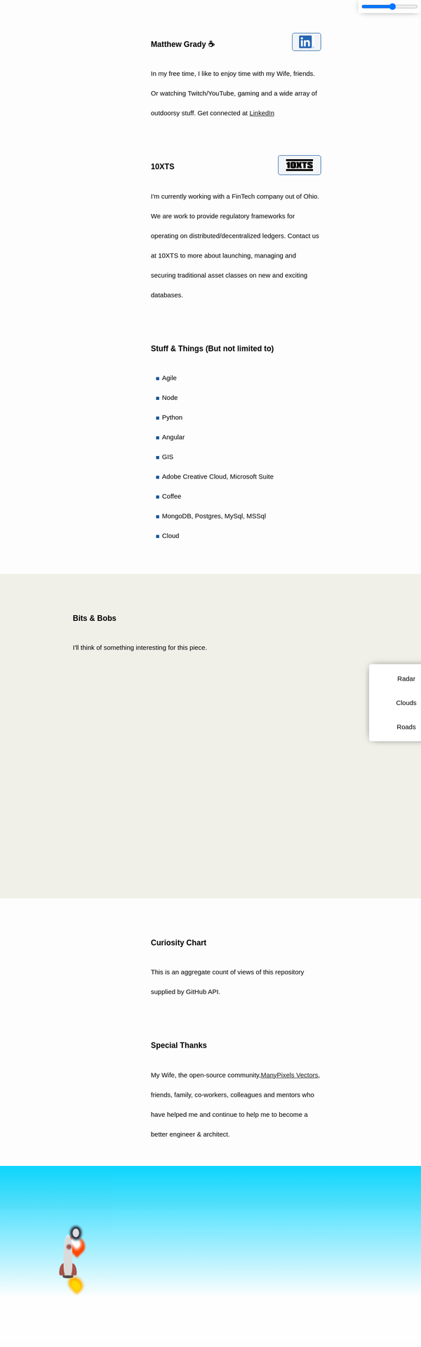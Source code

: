 <link rel="apple-touch-icon" sizes="180x180" href="/apple-touch-icon.png">
<link rel="icon" type="image/png" sizes="32x32" href="/favicon-32x32.png">
<link rel="icon" type="image/png" sizes="16x16" href="/favicon-16x16.png">
<link rel="manifest" href="/site.webmanifest">
<link rel="stylesheet" href="https://cdnjs.cloudflare.com/ajax/libs/animate.css/4.1.1/animate.min.css" />
<link rel="stylesheet" href="https://cdn.jsdelivr.net/gh/openlayers/openlayers.github.io@master/en/v6.8.1/css/ol.css" type="text/css">
<link rel="stylesheet" href="https://cdnjs.cloudflare.com/ajax/libs/font-awesome/6.0.0-beta2/css/all.min.css" type="text/css">

<div id="headerControls" class="headerControls">
	<div class="button sun"><i class="fas fa-sun"></i></div>
	<input type="range" id="dayNightSlider" name="dayNightSlider"  oninput="changeTimeOfDay(this.value)"
  onchange="changeTimeOfDay(this.value)""
	min="1" max="10">
	<div class="button moon"><i class="fas fa-moon"></i></div>
</div>

<script>

	function changeTimeOfDay(value) {
		console.log(value)
	}
</script>

<style>
	
:root {
    --one-opacity: 0;
    --two-opacity: .1;
    --three-opacity: .2;
    --four-opacity: .3;
    --five-opacity: .4;
    --six-opacity: .55;
    --seven-opacity: .7;
    --eight-opacity: .8;
    --nine-opacity: .9;
    --ten-opacity: 1;
}

.headerControls {
	position: fixed;
    padding: 5px;
    top: 0px;
    right: 0px;
    z-index: 999;
    -webkit-box-shadow: 0px 0px 17px -8px #000000;
    box-shadow: 0px 0px 17px -8px #000000;
    display: flex;
    justify-content: center;
    align-items: center;
}

.controlsExpanded  {
    background-size: 85%;
    background-repeat: repeat;
    background-position: 0 0;
    padding: 153px 15px;
}

.controlsCollapsed  {
	display: flex;
    justify-content: center;
    align-items: center;
    background-size: 85%;
    background-repeat: repeat;
    background-position: 0 0;
	padding: 11px 15px;
}

.headerControls > .button {

}
.headerControls > .button:hover {

}
.headerControls .sun {
	color: gold;
}
.headerControls .moon {
	color: darkslategrey
}
.map {
	position: relative;
	width: 100%;
	height: 500px;
}
.mapControls {
position: absolute;
    width: 150px;
    margin: .5em;
    padding: 5px;
	top: .5em;
    right: 0px;
    background: white;
    z-index: 999;
    border-radius: 5px;
    border: 1px solid #e0e0e0;
	-webkit-box-shadow: 0px 0px 17px -8px #000000; 
box-shadow: 0px 0px 17px -8px #000000;
}

.mapControls > .button {
	width: 100%;
	text-align: center;
	padding: 5px;
}
.mapControls > .button:hover {
	background-color: #e0e0e0;
	color: #606c71;
}
	
.ol-control {
	    border-radius: 5px;
    border: 1px solid #e0e0e0;
	-webkit-box-shadow: 0px 0px 17px -8px #000000; 
box-shadow: 0px 0px 17px -8px #000000;
	    background: white;
}
	
.ol-control
	{
		    border-radius: 5px;
    border: 1px solid #e0e0e0;
	-webkit-box-shadow: 0px 0px 17px -8px #000000; 
box-shadow: 0px 0px 17px -8px #000000;
	    background: white;
}
	
.ol-control button {
background: white;
	color: black;
}
	
	.ol-control button:hover {
background: #e0e0e0;
	color: #606c71;
}
	

</style>
<script src="https://cdn.jsdelivr.net/gh/openlayers/openlayers.github.io@master/en/v6.8.1/build/ol.js"></script>

<div class="row">
	<div class="row-logo" style="background-image:url('./Watermelon_Monochromatic.svg');"></div>
	<div class="row-item">
		<h3>Matthew Grady ☕ <a href="https://linkedin.com/in/matthew-grady-7b752a16"><img class="hover-friends" src="./LI-In-Bug.png" style=" float: right; max-width: 66px;
    padding: 5px 15px;
    border: 1px solid #155799; 
    background: rgba(21, 87, 153, .05);
    border-radius: 5px; max-height: 29.06px;"></a></h3>
		<div id="about"></div> In my free time, I like to enjoy time with my Wife, friends. Or watching Twitch/YouTube, gaming and a wide array of outdoorsy stuff. Get connected at <a href="https://linkedin.com/in/matthew-grady-7b752a16">LinkedIn</a>
	</div>
</div>
<script>
function sleep(ms) {
  return new Promise(resolve => setTimeout(resolve, ms));
}
document.getElementById("about").innerHTML = "Hi, I'm Matthew. I do solo and agile full-stack stuff and things from behind a monitor ( or 2, or 3 ).";
const header = document.getElementsByTagName("header");
window.onwheel = function(event) {
	headerScrollFunction(event)
};

function headerScrollFunction(event) {
	const headerControls = document.getElementById('headerControls');
	if(document.documentElement.scrollTop > 10 && event.deltaY > 0) {
		headerControls.classList.remove('controlsExpanded');
		headerControls.classList.add('controlsCollapsed');
		header[0].classList.remove('expand');
		header[0].classList.add('collapse');
	} else if(document.documentElement.scrollTop < 10 && event.deltaY < 0) {
		headerControls.classList.remove('controlsCollapsed');
		headerControls.classList.add('controlsExpanded');
		header[0].classList.remove('collapse');
		header[0].classList.add('expand');
		window.scrollTo(0, 0);
	} 

}
</script>
<style>

.parachute {
    margin: 200px;
    width: 400px;
    animation: xAxis 60s infinite cubic-bezier(0.02, 0.01, 0.21, 1);
    position: absolute;
    z-index: 99;
    top: 16.66px;
    left: 100px;
}
	
.parachute__img {
    animation: yAxis 60s infinite cubic-bezier(0.3, 0.27, 0.07, 1.64);
}

.parachute__img:before {
      content: "";
      display: block;
      width: 15px;
      height: 15px;
      background: url("https://dl.dropboxusercontent.com/s/7xthrrako1qpxy9/parachute.svg")
        no-repeat;
      animation: swing ease-in-out 1s infinite alternate;
      transform-origin: center -20px;
 }

.plane {
  background: url("https://dl.dropboxusercontent.com/s/egcs4ohbyrfa39n/aeroplane.svg")
    no-repeat;
  width: 42px;
  height: 42px;
  position: absolute;
  z-index: 99;
  top: -16px;
  left: -108px;
  animation: right linear 30s infinite;
}

@keyframes yAxis {
  33% {
    animation-timing-function: cubic-bezier(0.02, 0.01, 0.21, 1);
    transform: translateY(-200px);
  }
  66% {
    animation-timing-function: cubic-bezier(0, .2, -1.42, -6);
    transform: translateY(-200px);
  }
}

@keyframes xAxis {
  33% {
    animation-timing-function: cubic-bezier(0.3, 0.27, 0.07, 1.64);
    transform: translateX(700px);
  } 
  66% {
    animation-timing-function: cubic-bezier(0, 0, -1.15, -6.64);
    transform: translateX(700px);
  }
}

@keyframes swing {
  0% {
    transform: rotate(5deg);
  }
  100% {
    transform: rotate(-5deg);
  }
}


@keyframes right {
  0% {
    left: -108px;
  }	
  25% {
    left: calc(25% + 108px);
  }
  35% {
    left: calc(35% + 108px);
    top: 12px;
  }
  50% {
    left: calc(50% + 108px);
    top: 12px;
  }
  75% {
    left: calc(75% + 108px);
    top: 5px;
  }
  100% {
    left: calc(100% + 108px);
  }
}

.page-header {
	background-image: url('1610.m00.i125.n015.S.c12.310635362 Vector cartoon blue cloudy sky horizontal seamless pattern.jpg') !important;
	background-size: 85%;
	background-repeat: repeat;
	background-position: 0 0;
	/*adjust s value for speed*/
	animation: animatedBackground 850s linear infinite;
	z-index: 99;
	-webkit-box-shadow: 0px 10px 50px 13px #FFFFFF;
	box-shadow: 0px 10px 50px 13px #FFFFFF;
}

.page-header:after,
.page-header:before {
	content: '';
	display: block;
	position: absolute;
	top: 0;
	bottom: 0;
	left: 0;
	right: 0;
	mix-blend-mode: hard-light;
}

.page-header:before {
	background: linear-gradient(0deg, rgba(255, 255, 255, .4) 25%, rgba(0, 212, 255, 0.3) 100%);
	animation: OpacityAnim 60s ease-in-out 0s infinite alternate;
	border-bottom: 4px rgba(255, 255, 255, .4) solid;
}

.page-header:after {
	background: linear-gradient(0deg, rgba(85, 48, 83, 0.65) 25%, rgba(85, 48, 83, 0.45) 100%), rgba(0, 0, 0, .35) url('stars.png') repeat;
	animation: OpacityAnim 60s ease-in-out -60s infinite alternate, animatedBackground 1200s linear infinite;
	border-bottom: 4px rgba(0, 0, 0, .3) solid;
}

@keyframes OpacityAnim {
	0% {
		opacity: var(--ten-opacity);
	}

	100% {
		opacity: var(--one-opacity);
	}
}

@keyframes animatedBackground {
	from {
		background-position: 0 0;
	}

	/*use negative width if you want it to flow right to left else and positive for left to right*/
	to {
		background-position: -10000px 0;
	}
}

.row {
	display: flex;
	margin-bottom: 50px;
	scroll-snap-align: start;
font-size: 15px;
    font-family: Arial;
    line-height: 3;
	color: black;
}

.row-logo {
	margin-right: 1rem;
    width: 100px;
    height: 100px;
    max-width: 100px;
    margin-right: 1rem;
    min-width: 100px;
    max-height: 100px;
    min-height: 100%;
    background-size: 100px 100px;
}

.row-logo:after {
	content: '';
	display: block;
	position: relative;
	top: -100px;
	bottom: 0;
	left: 0;
	right: 0;
    width: 100px;
    height: 100px;
}

.row-logo:before {
	content: '';
	display: block;
	position: relative;
	top: 0;
	bottom: 0;
	left: 0;
	right: 0;
    width: 100px;
    height: 100px;
}

.row-item {}

ul li {
	list-style-image: radial-gradient(circle, #155799, #155799);
	list-style-border: 1px solid #155799;
}

.collapse {
	display: flex;
	justify-content: center;
	align-items: center;
	animation: collapse .5s ease forwards, animatedBackground 850s linear infinite;
	background-size: 85%;
	background-repeat: repeat;
	background-position: 0 0;
}

.project-name {
	z-index: 100;
	position: relative;
}

.page-header a {
	z-index: 100;
	position: relative;
	color: rgba(255, 255, 255, .9);
	background-color: rgba(0, 0, 0, .4);
	border-color: white;
}

.collapse .project-name {
	font-size: 12px;
}

.collapse a.btn {
	display: none;
}

.expand {
	animation: expand .5s ease forwards, animatedBackground 850s linear infinite;
	padding-top: 80px;
	padding-bottom: 80px;
	background-size: 85%;
	background-repeat: repeat;
	background-position: 0 0;
}

.bottom-left {
	position: fixed;
	bottom: 18px;
	left: -10px;
}

.top-right {
	position: fixed;
	top: 60px;
	right: 00px;
}

.page-header {
	background-image: linear-gradient(120deg, #155799, #fff);
	position: sticky;
	top: 0px;
	padding-top: 80px;
	padding-bottom: 80px;
}

.main-content h1,
.main-content h2,
.main-content h3,
.main-content h4,
.main-content h5,
.main-content h6 {
	color: #155799;
}

@keyframes collapse {
	from {
		padding-top: 80px;
		padding-bottom: 80px;
	}

	to {
		padding-top: 2px;
		padding-bottom: 2px;
	}
}

@keyframes expand {
	from {
		padding-top: 2px;
		padding-bottom: 2px;
	}

	to {
		padding-top: 80px;
		padding-bottom: 80px;
	}
}

.flex-grow {
 flex-grow: 1;
}
.wide-stuffs {
 padding: 50px;
 background: rgb(240, 240, 233);
}
</style>

<div class="parachute">
  <div class="parachute__img"></div>
</div>

<div class="plane">
  
</div>

<div class="row">
	<div class="row-logo" style="background-image:url('./Statue of liberty_Monochromatic.svg');"></div>
	<div class="row-item">
		<h3>10XTS <a href="mailto: info@10xts.com"><img src="./10xts.png" style=" float: right; max-width: 66px;
    padding: 5px 15px;
    border: 1px solid #155799; 
    background: rgba(21, 87, 153, .05);
    border-radius: 5px;"></a></h3> I'm currently working with a FinTech company out of Ohio. We are work to provide regulatory frameworks for operating on distributed/decentralized ledgers. Contact us at 10XTS to more about launching, managing and securing traditional asset classes on new and exciting databases.
	</div>
</div>
<div class="row">
	<div class="row-logo" style="background-image:url('./Data Arranging_Monochromatic.svg');"></div>
	<div class="row-item">
		<h3>Stuff & Things (But not limited to)</h3>
		<ul>
			<li>Agile</li>
			<li>Node</li>
			<li>Python</li>
			<li>Angular</li>
			<li>GIS</li>
			<li>Adobe Creative Cloud, Microsoft Suite</li>
			<li>Coffee</li>
			<li>MongoDB, Postgres, MySql, MSSql</li>
			<li>Cloud</li>
		</ul>
	</div>
</div>
<div class="row wide-stuffs" style="width: 100vw; z-index: 101; position: relative;
    margin: 0px;
    margin-left: calc(50% - 50vw);
    margin-bottom: 50px;">
	<div class="row-logo" style="background-image:url('./America_Monochromatic.svg');"></div>
	<div class="row-item flex-grow">
		<h3>Bits & Bobs</h3> I'll think of something interesting for this piece. <div id="map" class="map">
		<div class="mapControls">
			<div class="button"><i class="fas fa-satellite-dish"></i> Radar</div>
			<div class="button">Clouds <i class="fas fa-cloud"></i></div>
			<div class="button"><i class="fas fa-road"></i> Roads</div>
		</div>
		</div>
		<script type="text/javascript">

			const parser = new DOMParser();

/* Async function used to retrieve start and end time from RADAR_1KM_RRAI layer GetCapabilities document */
async function getData() {
  let response = await fetch(
    "https://geo.weather.gc.ca/geomet/?lang=en&service=WMS&request=GetCapabilities&version=1.3.0&LAYERS=RADAR_1KM_RRAI"
  );
  let data = await response
    .text()
    .then((data) =>
      parser
        .parseFromString(data, "text/xml")
        .getElementsByTagName("Dimension")[0]
        .innerHTML.split("/")
    );
  return data;
}

let layers = [
	new ol.layer.Tile({
		source: new ol.source.XYZ({
			attributions: 'Copyright:© 2013 ESRI, i-cubed, GeoEye',
			url: 'https://services.arcgisonline.com/arcgis/rest/services/' + 'ESRI_Imagery_World_2D/MapServer/tile/{z}/{y}/{x}',
			maxZoom: 15,
			projection: 'EPSG:4326',
			tileSize: 512, // the tile size supported by the ArcGIS tile service
			maxResolution: 180 / 512, // Esri's tile grid fits 180 degrees on one 512 px tile
			wrapX: true,
		}),
	}),
];

let map = new ol.Map({
	target: "map",
	layers: layers,
	view: new ol.View({
		center: [ -81.37, 28.53 ],
		projection: 'EPSG:4326',
		zoom: 6,
		minZoom: 2,
	}),
});

function updateInfo(current_time) {
   // No Info Container At This time
}

function updateLayers() {
  layers[1]
    .getSource()
    .updateParams({ TIME: current_time.toISOString().split(".")[0] + "Z" });
  layers[2]
    .getSource()
    .updateParams({ TIME: current_time.toISOString().split(".")[0] + "Z" });
}

const latitude = 39.74;
const longitude = -104.84;
const startDate = new Date(Date.now()).toLocaleDateString();
const numDays = 5;
const units = 'e';		
const soapURL = 'https://graphical.weather.gov/xml/SOAP_server/ndfdXMLserver.php';
const xmlData = 
  `<Envelope xmlns="http://schemas.xmlsoap.org/soap/envelope/">
  <Body>
      <NDFDgenByDay xmlns="https://graphical.weather.gov/xml/DWMLgen/wsdl/ndfdXML.wsdl">
          <latitude>${latitude}</latitude>
          <longitude>${longitude}</longitude>
          <startDate>${startDate}</startDate>
          <numDays>${numDays}</numDays>
          <Unit>${units}</Unit>
          <format>12 hourly</format>
      </NDFDgenByDay>
  </Body>
  </Envelope>`
			
async function getRadar() {
  let response = await fetch(
    soapURL, {
    method: 'POST',
    headers: { 'Content-Type': 'text/xml' },
    body: xmlData
  }
  );
  let data = await response
    .then((data) =>
	console.log(data)
    );
  return data;
}
			
getRadar().then(response => console.log(response));
		</script>
	</div>
</div>
<div class="row">
	<div class="row-logo" style="background-image:url('./Spotlight _Monochromatic.svg');"></div>
	<div class="row-item">
		<h3>Curiosity Chart</h3> This is an aggregate count of views of this repository supplied by GitHub API. <section id="curiosity-container" class="curiosity-container"></section>
	</div>
</div>
<script src="https://d3js.org/d3.v3.min.js"></script>
<script src="https://cdnjs.cloudflare.com/ajax/libs/jquery/3.6.0/jquery.min.js" integrity="sha512-894YE6QWD5I59HgZOGReFYm4dnWc1Qt5NtvYSaNcOP+u1T9qYdvdihz0PPSiiqn/+/3e7Jo4EaG7TubfWGUrMQ==" crossorigin="anonymous" referrerpolicy="no-referrer"></script>
<script>
// Set the dimensions of the canvas / graph
const margin = {
		top: 30,
		right: 20,
		bottom: 30,
		left: 50
	},
	width = 600 - margin.left - margin.right,
	height = 270 - margin.top - margin.bottom;
// Parse the date / time
const parseDate = d3.time.format("%d-%b-%y").parse;
// Set the ranges
const x = d3.scale.ordinal().rangeRoundBands([0, width], 1);
const y = d3.scale.linear().range([height, 0]);
// Define the axes
const xAxis = d3.svg.axis().scale(x).orient("bottom");
const yAxis = d3.svg.axis().scale(y).orient("left").ticks(3);
// Define the line
const valueline = d3.svg.line().interpolate("basis").x(function(d) {
	return x(d.superposition);
}).y(function(d) {
	return y(d.value);
});
// Adds the svg canvas
const svg = d3.select("section").append("svg").attr("width", width + margin.left + margin.right).attr("height", height + margin.top + margin.bottom).append("g").attr("transform", "translate(" + margin.left + "," + margin.top + ")");
window.sneakyVariable = [];
$.ajax({
	url: 'https://api.countapi.xyz/hit/coffeestained.github.io/about-this-dev',
	type: 'GET',
	success: function(data) {
		const past = {
			value: (data.value - 1) / 2,
			superposition: 'The Past'
		};
		window.sneakyVariable.push(past);
		$.ajax({
			url: 'https://api.countapi.xyz/hit/coffeestained.github.io/about-this-dev',
			type: 'GET',
			success: function(data) {
				const present = {
					value: (data.value) / 2,
					superposition: 'The Present'
				};
				window.sneakyVariable.push(present);
				window.sneakyVariable.forEach(function(d) {
					d.superposition = d.superposition;
					d.value = +d.value;
				});
				// Scale the range of the data
				x.domain(d3.extent(window.sneakyVariable, function(d) {
					return d.superposition;
				}));
				y.domain([0, d3.max(window.sneakyVariable, function(d) {
					return d.value;
				})]);
				// Add the valueline path.
				//svg.append("path")	
				//.attr("class", "line")
				//.attr("d", valueline(window.sneakyVariable));
				// Add the X Axis
				svg.append("g").attr("class", "x axis").attr("transform", "translate(0," + height + ")").call(xAxis);
				// Add the Y Axis
				svg.append("g").attr("class", "y axis").call(yAxis);
				svg.selectAll(".dot").data(window.sneakyVariable, function(d) {
					return d.value
				}).enter().append("circle").attr("r", 3).attr("cx", function(d, i) {
					if(i == 0) return 175;
					else return 350;
				}).attr("cy", function(d) {
					return d.value
				}).attr("fill", function(d) {
					return '#155799';
				});
				// Add the line
				svg.append("path").datum(data).attr("fill", "none").attr("stroke", "steelblue").attr("stroke-width", 1.5).attr("d", d3.svg.line().x(function(d) {
					return x(d.superposition)
				}).y(function(d) {
					return y(d.value)
				}))
			},
			error: function(request, error) {
				alert("Request: " + JSON.stringify(request));
			}
		});
	},
	error: function(request, error) {
		alert("Request: " + JSON.stringify(request));
	}
});
const element = document.querySelector("h1");
element.classList.add('animate__animated');
window.sneakyAnimationEnum = ['animate__bounce', 'animate__pulse', 'animate__rubberBand', 'animate__shakeX', 'animate__shakeY', 'animate__swing', 'animate__tada', 'animate__jello', 'animate__heartBeat'];
window.sneakyCurrentAnimation = window.sneakyAnimationEnum[Math.floor(Math.random() * window.sneakyAnimationEnum.length)];
element.classList.add(window.sneakyCurrentAnimation);
element.addEventListener("mouseover", event => {
	element.classList.remove(window.sneakyCurrentAnimation);
	let current = window.sneakyAnimationEnum[Math.floor(Math.random() * window.sneakyAnimationEnum.length)];
	window.sneakyCurrentAnimation = current;
	element.classList.add(current);
});
window.hoverFriends = document.querySelectorAll('div.row-logo');
window.hoverFriends.forEach(element => {
	element.classList.add('animate__animated');
	element.addEventListener("mouseover", event => {
		element.classList.remove(window.sneakyCurrentAnimation);
		let current = window.sneakyAnimationEnum[Math.floor(Math.random() * window.sneakyAnimationEnum.length)];
		window.sneakyCurrentAnimation = current;
		element.classList.add(current);
	});
});

</script>
<style>
.absolute { position: absolute; color: white; }
#curiosity-container > path {
	stroke: #155799;
	stroke-width: 2;
	fill: none;
}

.axis path,
.axis line {
	fill: none;
	stroke: #8ba9c7;
	stroke-width: 1;
	shape-rendering: crispEdges;
}

.dot {
	fill: #155799;
	stroke: #fff;
}

.footer-stuffs {
    background: url('./Landscape-agriculture.svg');
    background-size: cover;
    height: 400px;
}
.footer-stuffs:after,
.footer-stuffs:before {
    content: '';
    display: block;
    position: absolute;
    left: 0;
    right: 0;
    mix-blend-mode: multiply;
    height: 400px;
    margin-top: -50px;
}
.footer-stuffs:before {
	background: linear-gradient(0deg, rgba(255, 255, 255, .4) 25%, rgba(0, 212, 255, 0.95) 100%);
	animation: OpacityAnim 60s ease-in-out 0s infinite alternate;
    mix-blend-mode: initial;
}
.footer-stuffs:after {
	background: linear-gradient(0deg, rgba(85, 48, 83, 0.65) 25%, rgba(85, 48, 83, 0.45) 100%), rgba(0, 0, 0, .35) url('stars.png') repeat;
	animation: OpacityAnim 60s ease-in-out -60s infinite alternate, animatedBackground 1200s linear infinite;
}

.site-footer { position: absolute; color: white; } 
.site-footer-credits { color: white; }
	.cloud{
  z-index:1
}
	
</style>
<div class="row">
	<div class="row-logo" style="background-image:url('./Brainstorming session _Monochromatic.svg');"></div>
	<div class="row-item">
		<h3>Special Thanks</h3> My Wife, the open-source community,<a href="https://www.manypixels.co/gallery">ManyPixels Vectors</a>, friends, family, co-workers, colleagues and mentors who have helped me and continue to help me to become a better engineer & architect.
	</div>
</div>

<script>
	
</script>

<div class="row wide-stuffs footer-stuffs" style="    position: absolute;
    left: 0px;
    right: 0px;
    margin: 0px;
    margin-left: calc(50% - 50vw);">
	


</div>
<style>
.rocket {
position: absolute;
    width: 40px;
    left: 150px;
    z-index: 200;
}
 .rocket .rocket-body {
	 width: 40px;
	position:relative;
	z-index: 99;
	 left: calc(50% - 50px);
}
.rocketBounce { 	 animation: bounce 0.5s infinite; }
 .rocket .rocket-body .body {
	 background-color: #dadada;
	 height: 180px;
	 left: calc(50% - 50px);
	 border-top-right-radius: 100%;
	 border-top-left-radius: 100%;
	 border-bottom-left-radius: 50%;
	 border-bottom-right-radius: 50%;
	 border-top: 5px solid #f5f5f5;
}
 .rocket .rocket-body:before {
	 content: '';
	 position: absolute;
	 left: calc(50% - 24px);
	 width: 48px;
	 height: 13px;
	 background-color: #554842;
	 bottom: -13px;
	 border-bottom-right-radius: 60%;
	 border-bottom-left-radius: 60%;
}
 .rocket .window {
	 position: absolute;
	 width: 20px;
	 height: 20px;
	 border-radius: 100%;
	 background-color: #a75248;
	 left: calc(50% - 10px);
	 top: 40px;
	 border: 5px solid #b4b2b2;
}
 .rocket .fin {
	 position: absolute;
	 z-index: -100;
	 height: 55px;
	 width: 25px;
	 background-color: #a75248;
}
 .rocket .fin-left {
	 left: -20px;
	 top: calc(100% - 55px);
	 border-top-left-radius: 80%;
	 border-bottom-left-radius: 20%;
}
 .rocket .fin-right {
	 right: -20px;
	 top: calc(100% - 55px);
	 border-top-right-radius: 80%;
	 border-bottom-right-radius: 20%;
}
 .rocket .exhaust-flame {
	 position: absolute;
	 top: 90%;
	 width: 28px;
	 background: linear-gradient(to bottom, transparent 10%, #f5f5f5 100%);
	 height: 150px;
	 left: calc(50% - 14px);
	 animation: exhaust 0.2s infinite;
}
 .rocket .exhaust-fumes li {
	 width: 60px;
	 height: 60px;
	 background-color: #f5f5f5;
	 list-style: none;
	 position: absolute;
	 border-radius: 100%;
}
 .rocket .exhaust-fumes li:first-child {
	 width: 200px;
	 height: 200px;
	 bottom: -300px;
	 animation: fumes 5s infinite;
}
 .rocket .exhaust-fumes li:nth-child(2) {
	 width: 150px;
	 height: 150px;
	 left: -120px;
	 top: 260px;
	 animation: fumes 3.2s infinite;
}
 .rocket .exhaust-fumes li:nth-child(3) {
	 width: 120px;
	 height: 120px;
	 left: -40px;
	 top: 330px;
	 animation: fumes 3s 1s infinite;
}
 .rocket .exhaust-fumes li:nth-child(4) {
	 width: 100px;
	 height: 100px;
	 left: -170px;
	 animation: fumes 4s 2s infinite;
	 top: 380px;
}
 .rocket .exhaust-fumes li:nth-child(5) {
	 width: 130px;
	 height: 130px;
	 left: -120px;
	 top: 350px;
	 animation: fumes 5s infinite;
}
 .rocket .exhaust-fumes li:nth-child(6) {
	 width: 200px;
	 height: 200px;
	 left: -60px;
	 top: 280px;
	 animation: fumes2 10s infinite;
}
 .rocket .exhaust-fumes li:nth-child(7) {
	 width: 100px;
	 height: 100px;
	 left: -100px;
	 top: 320px;
}
 .rocket .exhaust-fumes li:nth-child(8) {
	 width: 110px;
	 height: 110px;
	 left: 70px;
	 top: 340px;
}
 .rocket .exhaust-fumes li:nth-child(9) {
	 width: 90px;
	 height: 90px;
	 left: 200px;
	 top: 380px;
	 animation: fumes 20s infinite;
}
 @keyframes fumes {
	 50% {
		 transform: scale(1.5);
		 background-color: transparent;
	}
	 51% {
		 transform: scale(0.8);
	}
	 100% {
		 background-color: #f5f5f5;
		 transform: scale(1);
	}
}
 @keyframes bounce {
	 0% {
		 transform: translate3d(0px, 0px, 0);
	}
	 50% {
		 transform: translate3d(0px, -4px, 0);
	}
	 100% {
		 transform: translate3d(0px, 0px, 0);
	}
}
 @keyframes exhaust {
	 0% {
		 background: linear-gradient(to bottom, transparent 10%, #f5f5f5 100%);
	}
	 50% {
		 background: linear-gradient(to bottom, transparent 8%, #f5f5f5 100%);
	}
	 75% {
		 background: linear-gradient(to bottom, transparent 12%, #f5f5f5 100%);
	}
}
 @keyframes fumes2 {
	 50% {
		 transform: scale(1.1);
	}
}
	
	
.container {
	position: relative;
	left: -35px;
	top: -5px;
	margin: 0 auto;
	width: 40px;
	height: 60px;
	transform-origin: center top;
	animation-name: flicker;
	animation-duration: 3ms;
	animation-delay: 200ms;
	animation-timing-function: ease-in;
	animation-iteration-count: infinite;
	animation-direction: alternate;
}
.container .flame {
	bottom: 0;
	position: absolute;
	border-bottom-right-radius: 50%;
	border-bottom-left-radius: 50%;
	border-top-left-radius: 50%;
	transform: rotate(135deg) scale(1.5, 1.5);
  -moz-transform: rotate(135deg) scale(1.5, 1.5);
  -webkit-transform: rotate(135deg) scale(1.5, 1.5);
  -o-transform: rotate(135deg) scale(1.5, 1.5);
}
.container .yellow {
	left: 15px;
	width: 20px;
	height: 30px;
	background: gold;
	box-shadow: 0px 0px 9px 4px gold;
}
.container .orange {
	left: 10px;
	width: 30px;
	height: 40px;
	background: orange;
	box-shadow: 0px 0px 9px 4px orange;
}
.container .red {
	left: 5px;
	top: 20px;
	width: 40px;
	height: 50px;
	background: OrangeRed;
	border: 1px solid OrangeRed;
	box-shadow: 0px 0px 5px 4px OrangeRed;
}
.container .white {
	left: 15px;
	top: 20px;
	width: 20px;
	height: 30px;
	background: white;
	box-shadow: 0px 0px 9px 4px white;
}
.container .circle {
	border-radius: 50%;
	position: absolute;
}
.container .blue {
	width: 10px;
	height: 10px;
	left: 25px;
	top: 5px;
	background: SlateBlue;
	box-shadow: 0px 0px 15px 10px #4fc1e9;
}
.container .black {
	width: 30px;
	height: 40px;
	left: 10px;
	top: -30px;
	background: #ddd;
	border: 1px solid #282A3A;
	box-shadow: 0px 0px 10px 10px #282A3A;
}
 @keyframes flicker {
 0% {
transform: rotate(-1deg);
   -moz-transform: rotate(-1deg);
   -webkit-transform: rotate(-1deg);
}
 20% {
transform: rotate(1deg);
   -moz-transform: rotate(1deg);
   -webkit-transform: rotate(1deg);
}
 40% {
transform: rotate(-1deg);
   -moz-transform: rotate(-1deg);
   -webkit-transform: rotate(-1deg);
}
 60% {
transform: rotate(1deg) scaleY(1.04);
}
 80% {
transform: rotate(-2deg) scaleY(0.92);
   -moz-transform: rotate(-2deg) scaleY(0.92);
   -webkit-transform: rotate(-2deg) scaleY(0.92);
}
 100% {
   transform: rotate(1deg);
   -webkit-transform: rotate(1deg);
   -moz-transform: rotate(1deg);
   }
}
 
</style>
<div style="z-index:100; position: absolute; bottom: 0px; top: 0px; left: 0px;">
  <div id="rocket" class="rocket" style="bottom: 1000px; transform: scale(.5);">
    <div id="rocketBody" class="rocket-body rocketBounce">
      <div class="body"></div>
      <div class="fin fin-left"></div>
      <div class="fin fin-right"></div>
      <div class="window"></div>
    </div>
         <div style="height: 60px;" id="flame" class="container">
	    <div class="red flame"></div>
	    <div class="orange flame"></div>
	    <div class="yellow flame"></div>
	    <div class="white flame"></div>
	    <div class="blue circle"></div>
	    <div class="black circle"></div>
	  </div>
<!--     <ul class="exhaust-fumes">
      <li></li>
      <li></li>
      <li></li>
      <li></li>
      <li></li>
      <li></li>
      <li></li>
      <li></li>
      <li></li>
    </ul> -->
  </div>
</div>
<script>
		
const animateRocket = async function(direction = 1) {
    const rocket = document.getElementById('rocket');
    let bottom = parseInt(rocket.style.bottom);
    const flame = document.getElementById('flame');
    const rocketBody = document.getElementById('rocketBody');
    flame.classList.add('container'); 
    rocketBody.classList.add('rocketBounce'); 
    const scaleFactor = Math.abs(bottom) / document.body.offsetHeight;
    const transformAmount = scaleFactor < .4 ? .4 : scaleFactor;
    rocket.style.transform = `scale(${transformAmount})`;
    await sleep(1);
    if (direction === 1) {
	if (bottom > -(document.body.offsetHeight/3)) bottom = bottom - 3;
	else if (bottom > -(document.body.offsetHeight/5)) bottom = bottom - 2;
	else bottom = bottom - 1;
	rocket.style.bottom = bottom + 'px';
	if (bottom < -(document.body.offsetHeight-350)) {
		flame.classList.remove('container'); 
		rocketBody.classList.remove('rocketBounce'); 
		await sleep(15000);
		animateRocket(0);
	} else {
		animateRocket(1);
	}
    } else {
	if (bottom > -(document.body.offsetHeight/3)) bottom = bottom + 3;
	else if (bottom > -(document.body.offsetHeight/5)) bottom = bottom + 2;
	else bottom = bottom + 1;
	rocket.style.bottom = bottom + 'px';
	if (bottom > 800) {
		await sleep(4444);
		animateRocket(1);
	} else {
		animateRocket(0);
	}
    }
};

animateRocket(0); 
</script>
